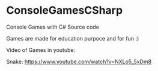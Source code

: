 # ConsoleGamesCSharp
Console Games with C# Source code

Games are made for education purpoce and for fun :) 

Video of Games in youtube:

Snake: https://www.youtube.com/watch?v=NXLo5_5xDm8
